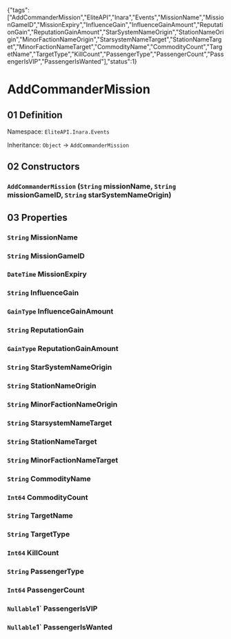 {"tags":["AddCommanderMission","EliteAPI","Inara","Events","MissionName","MissionGameID","MissionExpiry","InfluenceGain","InfluenceGainAmount","ReputationGain","ReputationGainAmount","StarSystemNameOrigin","StationNameOrigin","MinorFactionNameOrigin","StarsystemNameTarget","StationNameTarget","MinorFactionNameTarget","CommodityName","CommodityCount","TargetName","TargetType","KillCount","PassengerType","PassengerCount","PassengerIsVIP","PassengerIsWanted"],"status":1}

# AddCommanderMission

## 01 Definition

Namespace: `EliteAPI.Inara.Events`

Inheritance: `Object` → `AddCommanderMission`

## 02 Constructors

### `AddCommanderMission` (`String` missionName, `String` missionGameID, `String` starSystemNameOrigin)

## 03 Properties

### `String` MissionName

### `String` MissionGameID

### `DateTime` MissionExpiry

### `String` InfluenceGain

### `GainType` InfluenceGainAmount

### `String` ReputationGain

### `GainType` ReputationGainAmount

### `String` StarSystemNameOrigin

### `String` StationNameOrigin

### `String` MinorFactionNameOrigin

### `String` StarsystemNameTarget

### `String` StationNameTarget

### `String` MinorFactionNameTarget

### `String` CommodityName

### `Int64` CommodityCount

### `String` TargetName

### `String` TargetType

### `Int64` KillCount

### `String` PassengerType

### `Int64` PassengerCount

### `Nullable`1` PassengerIsVIP

### `Nullable`1` PassengerIsWanted

